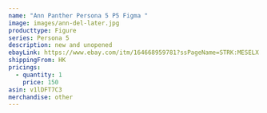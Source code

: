 ```yaml
---
name: "Ann Panther Persona 5 P5 Figma "
image: images/ann-del-later.jpg
producttype: Figure
series: Persona 5
description: new and unopened
ebayLink: https://www.ebay.com/itm/164668959781?ssPageName=STRK:MESELX:IT&_trksid=p3984.m1555.l2649
shippingFrom: HK
pricings:
  - quantity: 1
    price: 150
asin: v1lDFT7C3
merchandise: other
---
```

